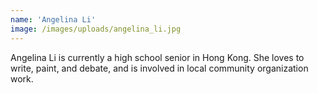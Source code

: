 ```yaml
---
name: 'Angelina Li'
image: /images/uploads/angelina_li.jpg
---
```

Angelina Li is currently a high school senior in Hong Kong. She loves to write, paint, and debate, and is involved in local community organization work.